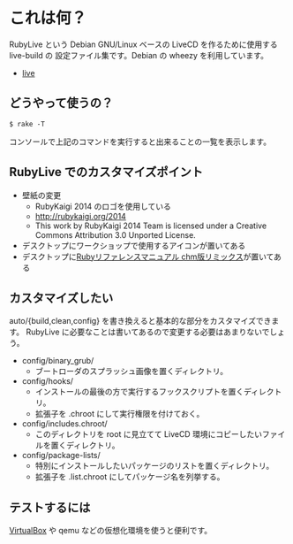 # これは何？

RubyLive という Debian GNU/Linux ベースの LiveCD を作るために使用する live-build の
設定ファイル集です。Debian の wheezy を利用しています。

- [live](http://live.debian.net/)

## どうやって使うの？

    $ rake -T

コンソールで上記のコマンドを実行すると出来ることの一覧を表示します。

## RubyLive でのカスタマイズポイント

- 壁紙の変更
  - RubyKaigi 2014 のロゴを使用している
  - http://rubykaigi.org/2014
  - This work by RubyKaigi 2014 Team is licensed under a Creative Commons Attribution 3.0 Unported License.
- デスクトップにワークショップで使用するアイコンが置いてある
- デスクトップに[Rubyリファレンスマニュアル chm版リミックス](http://ruby.morphball.net/refm-remix.html)が置いてある

## カスタマイズしたい

auto/{build,clean,config} を書き換えると基本的な部分をカスタマイズできます。
RubyLive に必要なことは書いてあるので変更する必要はあまりないでしょう。

- config/binary_grub/
  - ブートローダのスプラッシュ画像を置くディレクトリ。
- config/hooks/
  - インストールの最後の方で実行するフックスクリプトを置くディレクトリ。
  - 拡張子を .chroot にして実行権限を付けておく。
- config/includes.chroot/
  - このディレクトリを root に見立てて LiveCD 環境にコピーしたいファイルを置くディレクトリ。
- config/package-lists/
  - 特別にインストールしたいパッケージのリストを置くディレクトリ。
  - 拡張子を .list.chroot にしてパッケージ名を列挙する。

## テストするには

[VirtualBox](http://www.virtualbox.org/) や qemu などの仮想化環境を使うと便利です。

